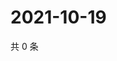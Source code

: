 # 2021-10-19

共 0 条

<!-- BEGIN -->
<!-- 最后更新时间 Tue Oct 19 2021 11:16:25 GMT+0800 (China Standard Time) -->

<!-- END -->
